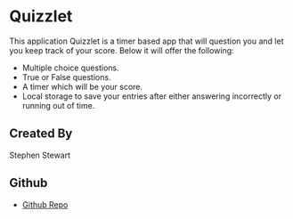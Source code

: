 # Quizzlet

This application Quizzlet is a timer based app that will question you and let you keep track of your score. Below it will offer the following:
- Multiple choice questions.
- True or False questions.
- A timer which will be your score.
- Local storage to save your entries after either answering incorrectly or running out of time.

## Created By

Stephen Stewart

## Github
- [Github Repo](https://github.com/SKYRIMpro1/Quizzlet)